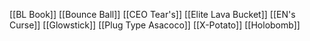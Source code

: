 [[BL Book]]
[[Bounce Ball]]
[[CEO Tear's]]
[[Elite Lava Bucket]]
[[EN's Curse]]
[[Glowstick]]
[[Plug Type Asacoco]]
[[X-Potato]]
[[Holobomb]]